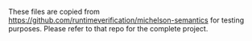 These files are copied from https://github.com/runtimeverification/michelson-semantics for testing purposes.
Please refer to that repo for the complete project.
